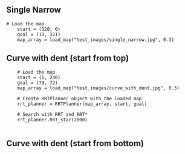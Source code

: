 ## Single Narrow

```
# Load the map
    start = (320, 0)
    goal = (13, 321)
    map_array = load_map("test_images/single_narrow.jpg", 0.3)
```

## Curve with dent (start from top)

```
    # Load the map
    start = (1, 240)
    goal = (70, 72)
    map_array = load_map("test_images/curve_with_dent.jpg", 0.3)

    # Create RRTPlanner object with the loaded map
    rrt_planner = RRTPlanner(map_array, start, goal)

    # Search with RRT and RRT*
    rrt_planner.RRT_star(2000)


```

## Curve with dent (start from bottom)

```


```
